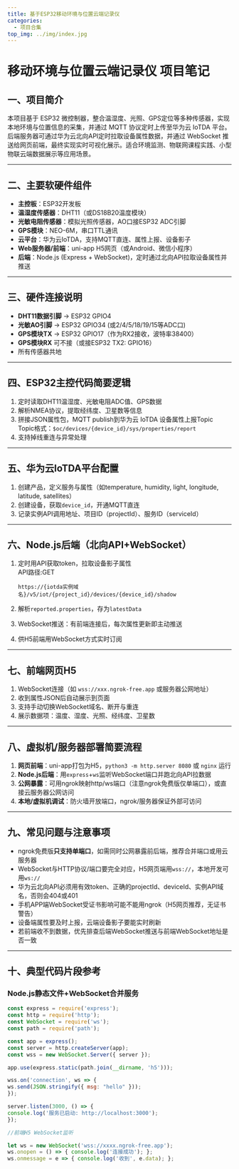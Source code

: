 ```yaml
---
title: 基于ESP32移动环境与位置云端记录仪
categories:
  - 项目合集
top_img: ../img/index.jpg
---
```


# 移动环境与位置云端记录仪 项目笔记

## 一、项目简介

本项目基于 ESP32 微控制器，整合温湿度、光照、GPS定位等多种传感器，实现本地环境与位置信息的采集，并通过 MQTT 协议定时上传至华为云 IoTDA 平台。后端服务器可通过华为云北向API定时拉取设备属性数据，并通过 WebSocket 推送给网页前端，最终实现实时可视化展示。适合环境监测、物联网课程实践、小型物联云端数据展示等应用场景。

---

## 二、主要软硬件组件

- **主控板**：ESP32开发板
- **温湿度传感器**：DHT11（或DS18B20温度模块）
- **光敏电阻传感器**：模拟光照传感器，AO口接ESP32 ADC引脚
- **GPS模块**：NEO-6M，串口TTL通讯
- **云平台**：华为云IoTDA，支持MQTT直连、属性上报、设备影子
- **Web服务器/前端**：uni-app H5网页（或Android、微信小程序）
- **后端**：Node.js (Express + WebSocket)，定时通过北向API拉取设备属性并推送

---

## 三、硬件连接说明

- **DHT11数据引脚** → ESP32 GPIO4  
- **光敏AO引脚** → ESP32 GPIO34 (或2/4/5/18/19/15等ADC口)
- **GPS模块TX** → ESP32 GPIO17（作为RX2接收，波特率38400）
- **GPS模块RX** 可不接（或接ESP32 TX2: GPIO16）
- 所有传感器共地

---

## 四、ESP32主控代码简要逻辑

1. 定时读取DHT11温湿度、光敏电阻ADC值、GPS数据
2. 解析NMEA协议，提取经纬度、卫星数等信息
3. 拼接JSON属性包，MQTT publish到华为云 IoTDA 设备属性上报Topic  
   Topic格式：`$oc/devices/{device_id}/sys/properties/report`
4. 支持掉线重连与异常处理

---

## 五、华为云IoTDA平台配置

1. 创建产品，定义服务与属性（如temperature, humidity, light, longitude, latitude, satellites）
2. 创建设备，获取`device_id`，开通MQTT直连
3. 记录实例API调用地址、项目ID（projectId）、服务ID（serviceId）

---

## 六、Node.js后端（北向API+WebSocket）

1. 定时用API获取token，拉取设备影子属性  
   API路径:GET 
   ```
   https://{iotda实例域名}/v5/iot/{project_id}/devices/{device_id}/shadow

   ```

2. 解析`reported.properties`，存为`latestData`
3. WebSocket推送：有前端连接后，每次属性更新即主动推送
4. 供H5前端用WebSocket方式实时订阅

---

## 七、前端网页H5

1. WebSocket连接（如 `wss://xxx.ngrok-free.app` 或服务器公网地址）
2. 收到属性JSON后自动展示到页面
3. 支持手动切换WebSocket域名、断开与重连
4. 展示数据项：温度、湿度、光照、经纬度、卫星数

---

## 八、虚拟机/服务器部署简要流程

1. **网页前端**：uni-app打包为H5，`python3 -m http.server 8080` 或 `nginx` 运行
2. **Node.js后端**：用`express`+`ws`监听WebSocket端口并跑北向API拉数据
3. **公网暴露**：可用ngrok映射http/ws端口（注意ngrok免费版仅单端口），或直接云服务器公网访问
4. **本地/虚拟机调试**：防火墙开放端口，ngrok/服务器保证外部可访问

---

## 九、常见问题与注意事项

- ngrok免费版**只支持单端口**，如需同时公网暴露前后端，推荐合并端口或用云服务器
- WebSocket与HTTP协议/端口要完全对应，H5网页端用`wss://`，本地开发可用`ws://`
- 华为云北向API必须用有效token、正确的projectId、deviceId、实例API域名，否则会404或401
- 手机APP端WebSocket受证书影响可能不能用ngrok（H5网页推荐，无证书警告）
- 设备端属性要及时上报，云端设备影子要能实时刷新
- 若前端收不到数据，优先排查后端WebSocket推送与前端WebSocket地址是否一致

---

## 十、典型代码片段参考

### Node.js静态文件+WebSocket合并服务

```js
const express = require('express');
const http = require('http');
const WebSocket = require('ws');
const path = require('path');

const app = express();
const server = http.createServer(app);
const wss = new WebSocket.Server({ server });

app.use(express.static(path.join(__dirname, 'h5')));

wss.on('connection', ws => {
ws.send(JSON.stringify({ msg: "hello" }));
});

server.listen(3000, () => {
console.log('服务已启动: http://localhost:3000');
});

//前端H5 WebSocket监听

let ws = new WebSocket('wss://xxxx.ngrok-free.app');
ws.onopen = () => { console.log('连接成功'); };
ws.onmessage = e => { console.log('收到', e.data); };
```



